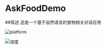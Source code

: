 # AskFoodDemo
##简述
这是一个基于自然语言的食物相关对话应用
  
  ![platform](https://img.shields.io/badge/平台-iOS-green.svg)
  
  
  ![进度](https://img.shields.io/badge/进度-82％-yellow.svg)
  

